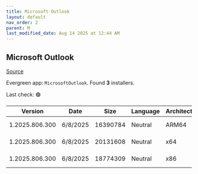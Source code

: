 ```yaml
---
title: Microsoft Outlook
layout: default
nav_order: 2
parent: M
last_modified_date: Aug 14 2025 at 12:44 AM
---
```


## Microsoft Outlook

[Source](https://learn.microsoft.com/en-us/microsoft-365-apps/outlook/get-started/deployment-new-outlook)

Evergreen app: `MicrosoftOutlook`. Found **3** installers.

Last check: 🟢

| Version        | Date     | Size     | Language | Architecture | Type | URI                                                                                                                                                                                                                              |
| -------------- | -------- | -------- | -------- | ------------ | ---- | -------------------------------------------------------------------------------------------------------------------------------------------------------------------------------------------------------------------------------- |
| 1.2025.806.300 | 6/8/2025 | 16390784 | Neutral  | ARM64        | msix | [https://res.cdn.office.net/nativehost/5mttl/installer/v2/1.2025.806.300/Microsoft.OutlookForWindows_arm64.msix](https://res.cdn.office.net/nativehost/5mttl/installer/v2/1.2025.806.300/Microsoft.OutlookForWindows_arm64.msix) |
| 1.2025.806.300 | 6/8/2025 | 20131608 | Neutral  | x64          | msix | [https://res.cdn.office.net/nativehost/5mttl/installer/v2/1.2025.806.300/Microsoft.OutlookForWindows_x64.msix](https://res.cdn.office.net/nativehost/5mttl/installer/v2/1.2025.806.300/Microsoft.OutlookForWindows_x64.msix)     |
| 1.2025.806.300 | 6/8/2025 | 18774309 | Neutral  | x86          | msix | [https://res.cdn.office.net/nativehost/5mttl/installer/v2/1.2025.806.300/Microsoft.OutlookForWindows_x86.msix](https://res.cdn.office.net/nativehost/5mttl/installer/v2/1.2025.806.300/Microsoft.OutlookForWindows_x86.msix)     |
